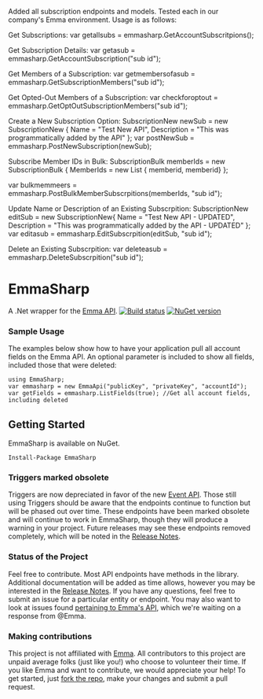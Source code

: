 Added all subscription endpoints and models. Tested each in our company's Emma environment.
Usage is as follows:

Get Subscriptions:
var getallsubs = emmasharp.GetAccountSubscritpions();

Get Subscription Details:
var getasub = emmasharp.GetAccountSubscription("sub id");

Get Members of a Subscription:
var getmembersofasub = emmasharp.GetSubscriptionMembers("sub id");

Get Opted-Out Members of a Subscription:
var checkforoptout = emmasharp.GetOptOutSubscriptionMembers("sub id");

Create a New Subscription Option:
SubscriptionNew newSub = new SubscriptionNew { Name = "Test New API", Description = "This was programmatically added by the API" };
var postNewSub = emmasharp.PostNewSubscription(newSub);

Subscribe Member IDs in Bulk:
SubscriptionBulk memberIds = new SubscriptionBulk { MemberIds = new List<long> { memberid, memberid} };

var bulkmemmeers = emmasharp.PostBulkMemberSubscrpitions(memberIds, "sub id");

Update Name or Description of an Existing Subscrpition:
SubscriptionNew editSub = new SubscriptionNew{ Name = "Test New API - UPDATED", Description = "This was programmatically added by the API - UPDATED" };
var editasub = emmasharp.EditSubscrpition(editSub, "sub id");

Delete an Existing Subscrpition:
var deleteasub = emmasharp.DeleteSubscrpition("sub id");




# EmmaSharp

A .Net wrapper for the [Emma API](http://api.myemma.com/). [![Build status](https://ci.appveyor.com/api/projects/status/v66btpa1dxv7vlwv?svg=true)](https://ci.appveyor.com/project/kylegregory/emmasharp) [![NuGet version](https://badge.fury.io/nu/EmmaSharp.svg)](https://www.nuget.org/packages/EmmaSharp)

### Sample Usage

The examples below show how to have your application pull all account fields on the Emma API. An optional parameter is included to show all fields, included those that were deleted:

    using EmmaSharp;
    var emmasharp = new EmmaApi("publicKey", "privateKey", "accountId");
    var getFields = emmasharp.ListFields(true); //Get all account fields, including deleted
    
## Getting Started

EmmaSharp is available on NuGet.

```
Install-Package EmmaSharp
```

### Triggers marked obsolete

Triggers are now depreciated in favor of the new [Event API](http://api.myemma.com/api/external/event_api.html). Those still using Triggers should be aware that the endpoints continue to function but will be phased out over time. These endpoints have been marked obsolete and will continue to work in EmmaSharp, though they will produce a warning in your project. Future releases may see these endpoints removed completely, which will be noted in the [Release Notes](https://github.com/kylegregory/EmmaSharp/blob/master/ReleaseNotes.md).

### Status of the Project

Feel free to contribute. Most API endpoints have methods in the library. Additional documentation will be added as time allows, however you may be interested in the [Release Notes](https://github.com/kylegregory/EmmaSharp/blob/master/ReleaseNotes.md). If you have any questions, feel free to submit an issue for a particular entity or endpoint. You may also want to look at issues found [pertaining to Emma's API](https://github.com/kylegregory/EmmaSharp/issues?q=is%3Aopen+is%3Aissue+label%3A%22api+bug%22), which we're waiting on a response from @Emma.

### Making contributions

This project is not affiliated with [Emma](http://myemma.com/meet-us). All contributors to this project are unpaid average folks (just like you!) who choose to volunteer their time. If you like Emma and want to contribute, we would appreciate your help! To get started, just [fork the repo](https://help.github.com/articles/fork-a-repo), make your changes and submit a pull request.
